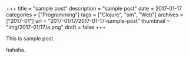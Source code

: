 +++
title = "sample post"
description = "sample post"
date = 2017-01-17
categories = ["Programming"]
tags = ["Clojure", "om", "Web"]
archives = ["2017-01"]
url = "2017-01/17/2017-01-17-sample-post"
thumbnail = "img/2017-01/17/a.png"
draft = false
+++

This is sample post.

<!--more-->

hahaha.

